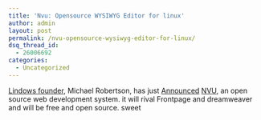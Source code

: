 ```yaml
---
title: 'Nvu: Opensource WYSIWYG Editor for linux'
author: admin
layout: post
permalink: /nvu-opensource-wysiwyg-editor-for-linux/
dsq_thread_id:
  - 26006692
categories:
  - Uncategorized
---
```

[Lindows founder][1], Michael Robertson, has just [Announced][2] [NVU][3], an open source web development system. it will rival Frontpage and dreamweaver and will be free and open source. sweet

 [1]: http://www.lindows.com
 [2]: http://www.lindows.com/lindows_michaelsminutes.php
 [3]: http://www.nvu.com/